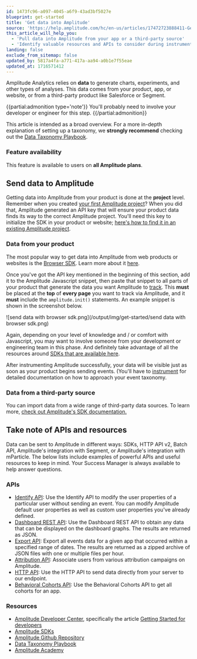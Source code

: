 ```yaml
---
id: 1473fc96-a097-4045-a6f9-43ad3bf5027e
blueprint: get-started
title: 'Get data into Amplitude'
source: 'https://help.amplitude.com/hc/en-us/articles/17472723888411-Get-data-into-Amplitude'
this_article_will_help_you:
  - 'Pull data into Amplitude from your app or a third-party source'
  - 'Identify valuable resources and APIs to consider during instrumentation'
landing: false
exclude_from_sitemap: false
updated_by: 5817a4fa-a771-417a-aa94-a0b1e7f55eae
updated_at: 1716571412
---
```

Amplitude Analytics relies on **data** to generate charts, experiments, and other types of analyses. This data comes from your product, app, or website, or from a third-party product like Salesforce or Segment.

{{partial:admonition type='note'}}
You'll probably need to involve your developer or engineer for this step.
{{/partial:admonition}}

This article is intended as a broad overview. For a more in-depth explanation of setting up a taxonomy, we **strongly recommend** checking out the [Data Taxonomy Playbook](/data/data-planning-playbook). 

### Feature availability

This feature is available to users on **all Amplitude plans**.

## Send data to Amplitude

Getting data into Amplitude from your product is done at the **project** level. Remember when you created [your first Amplitude project](/get-started/create-project)? When you did that, Amplitude generated an API key that will ensure your product data finds its way to the correct Amplitude project. You'll need this key to initialize the SDK in your product or website; [here's how to find it in an existing Amplitude project](/admin/account-management/manage-orgs-projects).

### Data from your product

The most popular way to get data into Amplitude from web products or websites is the [Browser SDK](https://www.docs.developers.amplitude.com/data/sdks/browser-2/). Learn more about it [here](https://www.docs.developers.amplitude.com/data/sdks/sdk-quickstart/#initialize-the-library).

Once you've got the API key mentioned in the beginning of this section, add it to the Amplitude Javascript snippet, then paste that snippet to all parts of your product that generate the data you want Amplitude to [track](https://help.amplitude.com/hc/en-us/articles/5078731378203). This **must** be placed at the **top** of **every page** you want to track via Amplitude, and it **must** include the `amplitude.init()` statements. An example snippet is shown in the screenshot below.

![send data with browser sdk.png](/output/img/get-started/send data with browser sdk.png)

Again, depending on your level of knowledge and / or comfort with Javascript, you may want to involve someone from your development or engineering team in this phase. And definitely take advantage of all the resources around [SDKs that are available here](https://www.docs.developers.amplitude.com/data/sdks/).

After instrumenting Amplitude successfully, your data will be visible just as soon as your product begins sending events. (You'll have to [instrument](/data/data-planning-playbook) for detailed documentation on how to approach your event taxonomy.

### Data from a third-party source

You can import data from a wide range of third-party data sources. To learn more, [check out Amplitude's SDK documentation.](https://www.docs.developers.amplitude.com/data/sdks/)

## Take note of APIs and resources

Data can be sent to Amplitude in different ways: SDKs, HTTP API v2, Batch API, Amplitude's integration with Segment, or Amplitude's integration with mParticle. The below lists include examples of powerful APIs and useful resources to keep in mind. Your Success Manager is always available to help answer questions.

### APIs

* [Identify API](https://www.docs.developers.amplitude.com/analytics/apis/identify-api/): Use the Identify API to modify the user properties of a particular user without sending an event. You can modify Amplitude default user properties as well as custom user properties you've already defined.
* [Dashboard REST API](https://www.docs.developers.amplitude.com/analytics/apis/dashboard-rest-api/): Use the Dashboard REST API to obtain any data that can be displayed on the dashboard graphs. The results are returned as JSON.
* [Export API](https://www.docs.developers.amplitude.com/analytics/apis/export-api/): Export all events data for a given app that occurred within a specified range of dates. The results are returned as a zipped archive of JSON files with one or multiple files per hour.
* [Attribution API](https://www.docs.developers.amplitude.com/analytics/apis/attribution-api/): Associate users from various attribution campaigns on Amplitude.
* [HTTP API](https://www.docs.developers.amplitude.com/analytics/apis/http-v2-api/): Use the HTTP API to send data directly from your server to our endpoint.
* [Behavioral Cohorts API](https://www.docs.developers.amplitude.com/analytics/apis/behavioral-cohorts-api/): Use the Behavioral Cohorts API to get all cohorts for an app.

### Resources

* [Amplitude Developer Center](https://www.docs.developers.amplitude.com/), specifically the article [Getting Started for developers](https://www.docs.developers.amplitude.com/getting-started/)
* [Amplitude SDKs](https://www.docs.developers.amplitude.com/data/sources/)
* [Amplitude Github Repository](https://github.com/amplitude?page=1)
* [Data Taxonomy Playbook](/data/data-planning-playbook)
* [Amplitude Academy](https://academy.amplitude.com/)